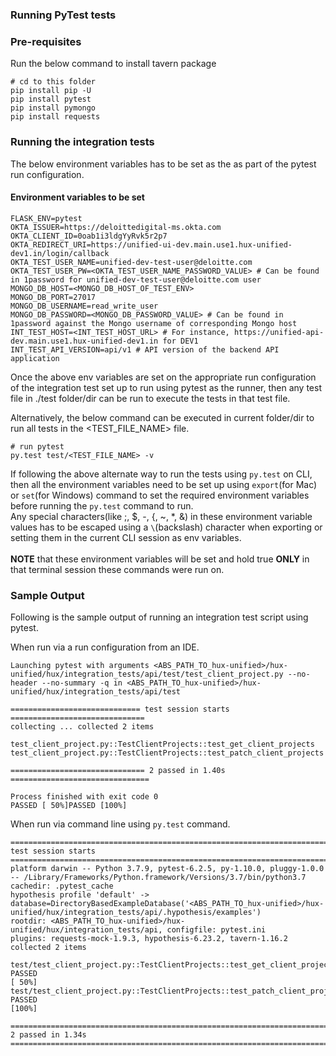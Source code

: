 ### Running PyTest tests

### Pre-requisites

Run the below command to install tavern package
```buildoutcfg
# cd to this folder
pip install pip -U
pip install pytest
pip install pymongo
pip install requests
```

### Running the integration tests

The below environment variables has to be set as the as part of the pytest run configuration.

#### Environment variables to be set
```buildoutcfg
FLASK_ENV=pytest
OKTA_ISSUER=https://deloittedigital-ms.okta.com
OKTA_CLIENT_ID=0oab1i3ldgYyRvk5r2p7
OKTA_REDIRECT_URI=https://unified-ui-dev.main.use1.hux-unified-dev1.in/login/callback
OKTA_TEST_USER_NAME=unified-dev-test-user@deloitte.com
OKTA_TEST_USER_PW=<OKTA_TEST_USER_NAME_PASSWORD_VALUE> # Can be found in 1password for unified-dev-test-user@deloitte.com user
MONGO_DB_HOST=<MONGO_DB_HOST_OF_TEST_ENV>
MONGO_DB_PORT=27017
MONGO_DB_USERNAME=read_write_user
MONGO_DB_PASSWORD=<MONGO_DB_PASSWORD_VALUE> # Can be found in 1password against the Mongo username of corresponding Mongo host
INT_TEST_HOST=<INT_TEST_HOST_URL> # For instance, https://unified-api-dev.main.use1.hux-unified-dev1.in for DEV1
INT_TEST_API_VERSION=api/v1 # API version of the backend API application
```

Once the above env variables are set on the appropriate run configuration of the integration test set up to run using pytest as the runner,
then any test file in ./test folder/dir can be run to execute the tests in that test file.

Alternatively, the below command can be executed in current folder/dir to run all tests in the <TEST_FILE_NAME> file.
```buildoutcfg
# run pytest
py.test test/<TEST_FILE_NAME> -v
```

If following the above alternate way to run the tests using `py.test` on CLI, then all the environment variables need to be set up using
`export`(for Mac) or `set`(for Windows) command to set the required environment variables before running the `py.test` command to run.<br>
Any special characters(like ;, $, -, {, ~, *, &) in these environment variable values has to be escaped using a `\`(backslash) character
when exporting or setting them in the current CLI session as env variables.<br>
<br>
**NOTE** that these environment variables will be set and hold true **ONLY** in that terminal session these commands were run on.

### Sample Output

Following is the sample output of running an integration test script using pytest.

When run via a run configuration from an IDE.
```buildoutcfg
Launching pytest with arguments <ABS_PATH_TO_hux-unified>/hux-unified/hux/integration_tests/api/test/test_client_project.py --no-header --no-summary -q in <ABS_PATH_TO_hux-unified>/hux-unified/hux/integration_tests/api/test

============================= test session starts ==============================
collecting ... collected 2 items

test_client_project.py::TestClientProjects::test_get_client_projects
test_client_project.py::TestClientProjects::test_patch_client_projects

============================== 2 passed in 1.40s ===============================

Process finished with exit code 0
PASSED [ 50%]PASSED [100%]
```

When run via command line using `py.test` command.
```buildoutcfg
=========================================================================== test session starts ===========================================================================
platform darwin -- Python 3.7.9, pytest-6.2.5, py-1.10.0, pluggy-1.0.0 -- /Library/Frameworks/Python.framework/Versions/3.7/bin/python3.7
cachedir: .pytest_cache
hypothesis profile 'default' -> database=DirectoryBasedExampleDatabase('<ABS_PATH_TO_hux-unified>/hux-unified/hux/integration_tests/api/.hypothesis/examples')
rootdir: <ABS_PATH_TO_hux-unified>/hux-unified/hux/integration_tests/api, configfile: pytest.ini
plugins: requests-mock-1.9.3, hypothesis-6.23.2, tavern-1.16.2
collected 2 items

test/test_client_project.py::TestClientProjects::test_get_client_projects PASSED                                                                                    [ 50%]
test/test_client_project.py::TestClientProjects::test_patch_client_projects PASSED                                                                                  [100%]

============================================================================ 2 passed in 1.34s ============================================================================
```
